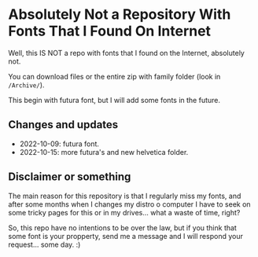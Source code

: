 # Absolutely Not a Repository With Fonts That I Found On Internet

Well, this IS NOT a repo with fonts that I found on the Internet, absolutely not. 

You can download files or the entire zip with family folder (look in `/Archive/`).

This begin with futura font, but I will add some fonts in the future.


## Changes and updates

- 2022-10-09: futura font.
- 2022-10-15: more futura's and new helvetica folder.

## Disclaimer or something

The main reason for this repository is that I regularly miss my fonts, and after some months when I changes my distro o computer I have to seek on some tricky pages for this or in my drives... what a waste of time, right?


So, this repo have no intentions to be over the law, but if you think that some font is your propperty, send me a message and I will respond your request... some day. :)

